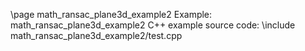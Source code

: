 \page math_ransac_plane3d_example2 Example: math_ransac_plane3d_example2
C++ example source code:
\include math_ransac_plane3d_example2/test.cpp
